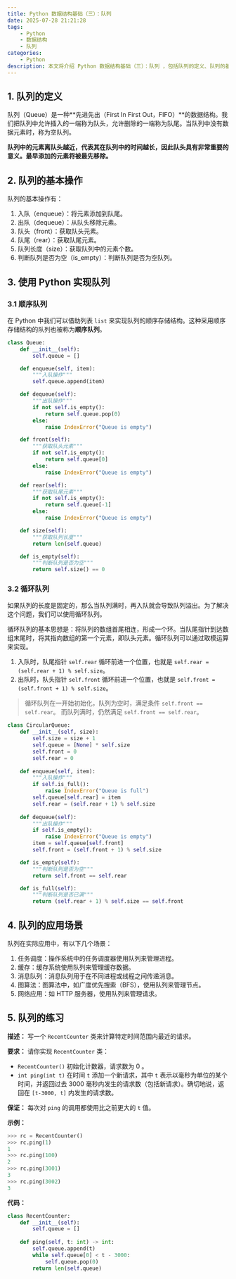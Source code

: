```yaml
---
title: Python 数据结构基础（三）：队列
date: 2025-07-28 21:21:28
tags:
    - Python
    - 数据结构
    - 队列
categories:
    - Python
description: 本文将介绍 Python 数据结构基础（三）：队列 ，包括队列的定义、队列的基本操作、队列的应用场景等。
---
```



## 1. 队列的定义

队列（Queue）是一种**先进先出（First In First Out，FIFO）**的数据结构。我们把队列中允许插入的一端称为队头，允许删除的一端称为队尾。当队列中没有数据元素时，称为空队列。

**队列中的元素离队头越近，代表其在队列中的时间越长，因此队头具有非常重要的意义。最早添加的元素将被最先移除。**


## 2. 队列的基本操作

队列的基本操作有：

1. 入队（enqueue）：将元素添加到队尾。
2. 出队（dequeue）：从队头移除元素。
3. 队头（front）：获取队头元素。
4. 队尾（rear）：获取队尾元素。
5. 队列长度（size）：获取队列中的元素个数。
6. 判断队列是否为空（is_empty）：判断队列是否为空队列。

## 3. 使用 Python 实现队列

### 3.1 顺序队列

在 Python 中我们可以借助列表 `list` 来实现队列的顺序存储结构。这种采用顺序存储结构的队列也被称为**顺序队列**。

```python
class Queue:
    def __init__(self):
        self.queue = []

    def enqueue(self, item):
        """入队操作"""
        self.queue.append(item)

    def dequeue(self):
        """出队操作"""
        if not self.is_empty():
            return self.queue.pop(0)
        else:
            raise IndexError("Queue is empty")

    def front(self):
        """获取队头元素"""
        if not self.is_empty():
            return self.queue[0]
        else:
            raise IndexError("Queue is empty")

    def rear(self):
        """获取队尾元素"""
        if not self.is_empty():
            return self.queue[-1]
        else:
            raise IndexError("Queue is empty")

    def size(self):
        """获取队列长度"""
        return len(self.queue)

    def is_empty(self):
        """判断队列是否为空"""
        return self.size() == 0
```

### 3.2 循环队列

如果队列的长度是固定的，那么当队列满时，再入队就会导致队列溢出。为了解决这个问题，我们可以使用循环队列。

循环队列的基本思想是：将队列的数组首尾相连，形成一个环。当队尾指针到达数组末尾时，将其指向数组的第一个元素，即队头元素。循环队列可以通过取模运算来实现。

1. 入队时，队尾指针 `self.rear` 循环前进一个位置，也就是 `self.rear = (self.rear + 1) % self.size`。
2. 出队时，队头指针 `self.front` 循环前进一个位置，也就是 `self.front = (self.front + 1) % self.size`。

> 循环队列在一开始初始化，队列为空时，满足条件 `self.front == self.rear`。
> 而队列满时，仍然满足 `self.front == self.rear`。

```python
class CircularQueue:
    def __init__(self, size):
        self.size = size + 1
        self.queue = [None] * self.size
        self.front = 0
        self.rear = 0
    
    def enqueue(self, item):
        """入队操作"""
        if self.is_full():
            raise IndexError("Queue is full")
        self.queue[self.rear] = item
        self.rear = (self.rear + 1) % self.size
    
    def dequeue(self):
        """出队操作"""
        if self.is_empty():
            raise IndexError("Queue is empty")
        item = self.queue[self.front]
        self.front = (self.front + 1) % self.size

    def is_empty(self):
        """判断队列是否为空"""
        return self.front == self.rear

    def is_full(self):
        """判断队列是否已满"""
        return (self.rear + 1) % self.size == self.front
```


## 4. 队列的应用场景

队列在实际应用中，有以下几个场景：

1. 任务调度：操作系统中的任务调度器使用队列来管理进程。
2. 缓存：缓存系统使用队列来管理缓存数据。
3. 消息队列：消息队列用于在不同进程或线程之间传递消息。
4. 图算法：图算法中，如广度优先搜索（BFS），使用队列来管理节点。
5. 网络应用：如 HTTP 服务器，使用队列来管理请求。

## 5. 队列的练习

**描述：** 写一个 `RecentCounter` 类来计算特定时间范围内最近的请求。

**要求：** 请你实现 `RecentCounter` 类：

- `RecentCounter()` 初始化计数器，请求数为 0 。
- `int ping(int t)` 在时间 `t` 添加一个新请求，其中 `t` 表示以毫秒为单位的某个时间，并返回过去 3000 毫秒内发生的请求数（包括新请求）。确切地说，返回在 `[t-3000, t]` 内发生的请求数。

**保证：** 每次对 `ping` 的调用都使用比之前更大的 `t` 值。

**示例：**

```python
>>> rc = RecentCounter()
>>> rc.ping(1)
1
>>> rc.ping(100)
2
>>> rc.ping(3001)
3
>>> rc.ping(3002)
3
```

**代码：**

```python
class RecentCounter:
    def __init__(self):
        self.queue = []
    
    def ping(self, t: int) -> int:
        self.queue.append(t)
        while self.queue[0] < t - 3000:
            self.queue.pop(0)
        return len(self.queue)
```
